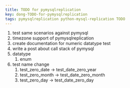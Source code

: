 ```yaml
---
title: TODO for pymysqlreplication
key: dong-TODO-for-pymysqlreplication
tags: pymysqlreplication python-mysql-replication TODO
---
```


1. test same scenarios against pymysql
2. timezone support of pymysqlreplication
3. create documentation for numeric datatype test
4. write a post about call stack of pymysql
5. datatype
   1. enum
6. test name change
   1. test_zero_date -> test_date_zero_year
   2. test_zero_month -> test_date_zero_month
   3. test_zero_day -> test_date_zero_day